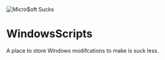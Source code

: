 ![Micro$oft Sucks](https://pre00.deviantart.net/7a37/th/pre/i/2002/17/1/7/fuck_microsoft.jpg)

# WindowsScripts
A place to store Windows modifcations to make is suck less.



